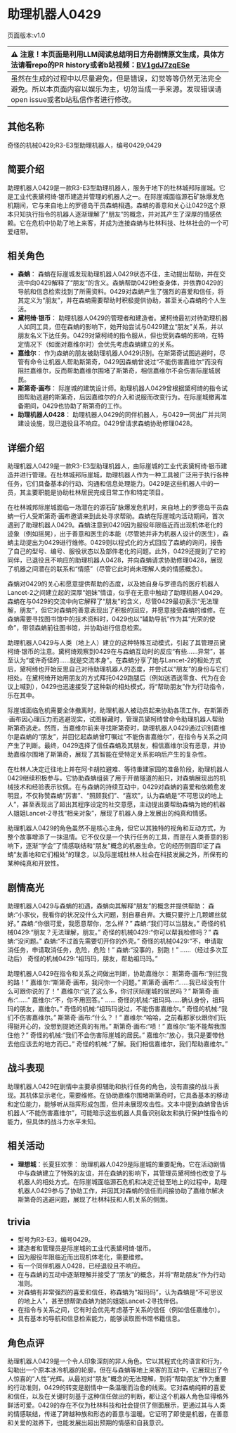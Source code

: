 # 助理机器人0429
页面版本:v1.0
 

| :warning: 注意！本页面是利用LLM阅读总结明日方舟剧情原文生成，具体方法请看repo的PR history或者b站视频：[BV1gdJ7zqESe](https://www.bilibili.com/video/BV1gdJ7zqESe/)         |
|:----------------------------|
| 虽然在生成的过程中以尽量避免，但是错误，幻觉等等仍然无法完全避免。所以本页面内容以娱乐为主，切勿当成一手来源。发现错误请open issue或者b站私信作者进行修改。|



## 其他名称
奇怪的机械0429;R3-E3型助理机器人，编号0429;0429
## 简要介绍
助理机器人0429是一款R3-E3型助理机器人，服务于地下的杜林城邦际崖城。它是工业代表黛柯绮·银币建造并管理的机器人之一。在际崖城面临源石矿脉爆发危机期间，它与来自地上的罗德岛干员森蚺相遇。森蚺的善意和关心让0429这个原本只知执行指令的机器人逐渐理解了“朋友”的概念，并对其产生了深厚的情感依赖。它在危机中协助了地上来客，并成为连接森蚺与杜林科技、杜林社会的一个可爱纽带。
## 相关角色
-   **森蚺**： 森蚺在际崖城发现助理机器人0429状态不佳，主动提出帮助，并在交流中向0429解释了“朋友”的含义。森蚺帮助0429检查身体，并依靠0429的导航和信息检索找到了所需资料。0429对森蚺产生了强烈的喜爱和信任，将其定义为“朋友”，并在森蚺需要帮助时积极提供协助，甚至关心森蚺的个人生活。
-   **黛柯绮·银币**： 助理机器人0429的管理者和建造者。黛柯绮最初对待助理机器人如同工具，但在森蚺的影响下，她开始尝试与0429建立“朋友”关系，并以朋友名义下达任务。0429对黛柯绮的指令服从，但也受到森蚺的影响，在特定情况下（如面对嘉维尔时）会优先考虑森蚺建立的关系。
-   **嘉维尔**： 作为森蚺的朋友被助理机器人0429识别。在斯第奇试图逃避时，尽管有命令让机器人帮助斯第奇，0429因森蚺曾说过“不能伤害嘉维尔”而没有阻拦嘉维尔，反而帮助嘉维尔围堵了斯第奇，相信嘉维尔不会伤害际崖城居民。
-   **斯第奇·画布**： 际崖城的建筑设计师。助理机器人0429曾根据黛柯绮的指令试图帮助逃避的斯第奇，后因嘉维尔的介入和说服而改变行为。在际崖城撤离准备期间，0429也协助了斯第奇的工作。
-   **助理机器人0428**： 助理机器人0429的同伴机器人，与0429一同出厂并共同建设设施，现已退役且不响应。0429曾请求森蚺协助修理0428。
## 详细介绍
助理机器人0429是一款R3-E3型助理机器人，由际崖城的工业代表黛柯绮·银币建造并进行管理。在杜林城邦际崖城，助理机器人作为一种工具被广泛用于执行各种任务，它们具备基本的行动、沟通和信息处理能力。0429是这些机器人中的一员，其主要职能是协助杜林居民完成日常工作和特定项目。

在杜林城邦际崖城面临一场潜在的源石矿脉爆发危机时，来自地上的罗德岛干员森蚺一行人受斯第奇·画布邀请来到此处寻求帮助。森蚺在际崖城内活动期间，首次遇到了助理机器人0429。森蚺注意到0429因为服役年限临近而出现机体老化的迹象（例如摇晃），出于善意和医生的本能（尽管她并非为机器人设计的医生），森蚺主动提出为0429进行维修。0429则以程式化的方式回应了森蚺的询问，报告了自己的型号、编号、服役状态以及部件老化的问题。此外，0429还提到了它的同伴，已退役且不响应的助理机器人0428，并向森蚺请求协助修理0428，展现了机器之间潜在的联系和“情感”（尽管它此时尚未理解人类的情感概念）。

森蚺对0429的关心和愿意提供帮助的态度，以及她自身与罗德岛的医疗机器人Lancet-2之间建立起的深厚“姐妹”情谊，似乎在无意中触动了助理机器人0429。森蚺在与0429的交流中向它解释了“朋友”的含义，尽管0429最初表示“无法理解，朋友”，但它对森蚺的善意表现出了积极的回应，并愿意接受森蚺的维修。在森蚺需要寻找图书馆中的技术资料时，0429也以“辅助导航”作为其“光荣的使命”，带领森蚺前往图书馆，并协助进行信息检索。

助理机器人0429与人类（地上人）建立的这种特殊互动模式，引起了其管理员黛柯绮·银币的注意。黛柯绮观察到0429在与森蚺互动时的反应“有些......异常”，甚至认为“或许奇怪的......就是交流本身”。在森蚺分享了她与Lancet-2的相处方式后，黛柯绮也开始反思自己对待助理机器人的态度，并尝试以“朋友”的身份与它们相处。在黛柯绮开始用朋友的方式拜托0429跑腿后（例如送酒送零食、代为在会议上喊到），0429也迅速接受了这种新的相处模式，将“帮助朋友”作为行动指令，乐在其中。

际崖城面临危机需要全体撤离时，助理机器人被动员起来协助各项工作。在斯第奇·画布因心理压力而逃避现实，试图躲藏时，管理员黛柯绮曾命令助理机器人帮助斯第奇逃走。然而，当嘉维尔前来寻找斯第奇时，助理机器人0429通过识别嘉维尔是森蚺的“朋友”，并回忆起森蚺曾叮嘱过“不能伤害嘉维尔”，在指令与关系之间产生了判断。最终，0429选择了信任森蚺及其朋友，相信嘉维尔没有恶意，并协助嘉维尔围堵了斯第奇，展现了其智能在受特定关系影响后产生的复杂性。

在杜林人决定迁往地上并在阿卡胡拉避难、等待重建家园的准备阶段，助理机器人0429继续积极参与。它协助森蚺组装了用于开凿隧道的船只，对森蚺展现出的机械技术和经验表示钦佩。在与森蚺的持续互动中，0429对森蚺的喜爱和依赖愈发明显，不仅称赞森蚺“厉害”、“照顾我们”、“喜欢”，认为森蚺是“不可思议的地上人”，甚至表现出了超出其程序设定的社交意愿，主动提出要帮助森蚺为她的机器人姐姐Lancet-2寻找“相亲对象”，展现了机器人身上发展出的纯真和情感。

助理机器人0429的角色虽然不是核心主角，但它以其独特的视角和互动方式，为整个故事增添了一抹温情。它不仅仅是一个执行任务的工具，而是在人类善意的影响下，逐渐“学会”了情感联结和“朋友”概念的机器生命。它的经历侧面印证了森蚺“友善地和它们相处”的理念，以及际崖城杜林人社会在科技发展之外，所保有的某种纯真和开放性。
## 剧情高光
助理机器人0429与森蚺的初遇，森蚺向其解释“朋友”的概念并提供帮助：
森蚺:“小家伙，我看你的状况没什么大问题，别自暴自弃。大概只要拧上几颗螺丝就好。”
森蚺:“你很可爱，我愿意帮你，怎么样？”
森蚺:“我们可以当朋友。”
奇怪的机械0429:“朋友？无法理解，朋友。”
奇怪的机械0429:“你可以帮我检修吗？”
森蚺:“没问题。”
森蚺:“不过首先需要切开你的外壳。”
奇怪的机械0429:“不，申请取消任务，申请取消任务，危险，危险！”
森蚺:“没事的，别跑！”
......（经过多次互动后）
奇怪的机械0429:“祖玛玛，朋友，帮助祖玛玛。”

助理机器人0429在指令和关系之间做出判断，协助嘉维尔：
斯第奇·画布:“别拦我的路！”
嘉维尔:“斯第奇·画布，我问你一个问题。”
斯第奇·画布:“......我已经没有什么可跟你说的了！”
嘉维尔:“说了这么多，你讨厌际崖城的居民吗？”
斯第奇·画布:“......”
嘉维尔:“不，你不用回答。”
......
奇怪的机械:“祖玛玛......确认身份，祖玛玛的朋友，嘉维尔。”
奇怪的机械:“祖玛玛说过，不能伤害嘉维尔。”
奇怪的机械:“我们不伤害嘉维尔。”
斯第奇·画布:“什么？！”
嘉维尔:“哈哈，之前看那家伙跟你们玩得挺开心的，没想到提她还真的有用。”
斯第奇·画布:“啧！”
嘉维尔:“能不能帮我围住他？”
奇怪的机械:“我们不会伤害际崖城的居民。”
嘉维尔:“放心，我只是要带他去他应该去的地方而已。”
奇怪的机械:“了解。我们相信嘉维尔，我们帮助嘉维尔。”
## 战斗表现
助理机器人0429在剧情中主要承担辅助和执行任务的角色，没有直接的战斗表现。其机体显示老化，需要维修。在协助嘉维尔围堵斯第奇时，它具备基本的移动和定位能力，能够听从指挥形成包围，但并未展现攻击性。文本中提到森蚺曾告诉机器人“不能伤害嘉维尔”，可能暗示这些机器人具备识别敌友和执行保护性指令的能力，但具体的战斗力水平未知。
## 相关活动
-   **理想城**：长夏狂欢季： 助理机器人0429是际崖城的重要配角。它在活动剧情中与森蚺建立了特殊的友谊，并在森蚺的影响下，其管理员黛柯绮也改变了与机器人的相处方式。在际崖城面临源石危机和决定迁徙至地上的过程中，助理机器人0429参与了协助工作，并因其对森蚺的信任而间接协助了嘉维尔解决斯第奇的逃避问题，展现了杜林科技和人机关系的侧面。
## trivia
*   型号为R3-E3，编号0429。
*   建造者和管理员是际崖城的工业代表黛柯绮·银币。
*   因为服役年限临近而出现机体老化，需要维修。
*   有一个同伴机器人0428，已经退役且不响应。
*   在与森蚺的互动中逐渐理解并接受了“朋友”的概念，并将“帮助朋友”作为行动准则。
*   对森蚺有非常强烈的喜爱和信任，称森蚺为“祖玛玛”，认为森蚺是“不可思议的地上人”，甚至想帮助森蚺为她的姐姐Lancet-2寻找伴侣。
*   在指令与关系之间，它有时会优先考虑基于关系的信任（例如信任嘉维尔）。
*   具有基本的导航和信息检索能力，能够读取图书馆书籍信息。
## 角色点评
助理机器人0429是一个令人印象深刻的非人角色。它以其程式化的语言和行为，勾勒出一个原本冰冷机器的轮廓，但在与森蚺等地上来客的互动中，它展现出了令人惊喜的“人性”光辉。从最初对“朋友”概念的无法理解，到将“帮助朋友”作为重要的行动准则，0429的转变是剧情中一条温暖而治愈的线索。它对森蚺纯粹的喜爱和信任，以及在关键时刻基于这种信任做出的判断，都让这个机器人角色显得格外鲜活可爱。0429的存在不仅为杜林科技和社会提供了侧面展示，更通过其与人类的情感联结，传递了跨越种族和形态的善意与温暖。它证明了即使是机器，在善意和关爱的滋养下，也能发展出超出预期的情感和自我意识。
